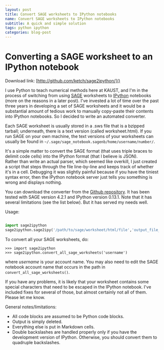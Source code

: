 ```yaml
---
layout: post
title: Convert SAGE worksheets to IPython notebooks
name: Convert SAGE worksheets to IPython notebooks
subtitle: A quick and simple solution
tags: python ipython
categories: blog-post
---
```


# Converting a SAGE worksheet to an IPython notebook

Download link: [http://github.com/ketch/sage2ipython/]()

I use Python to teach numerical methods here at KAUST, and I'm in the process of
switching from using [SAGE](http://www.sagemath.org) worksheets to [IPython](http://ipython.org)
notebooks (more on the reasons in a later post).  I've invested a lot of time over the 
past three years in developing a set of SAGE worksheets and it would be a substantial 
amount of tedious work to manually copy-paste their contents into IPython notebooks.
So I decided to write an automated converter.  

Each SAGE worksheet is usually stored in a .sws file that is a bzipped tarball;
underneath, there is a text version (called worksheet.html).  If you run
SAGE on your own machine, the text versions of your worksheets can usually be found
in `~/.sage/sage_notebook.sagenb/home/username/number/`.

It's a simple matter to convert the SAGE format (that uses triple braces to delimit
code cells) into the IPython format (that I believe is JSON).  
Rather than write an actual parser, which seemed like overkill, I just created
a script that steps through the file line-by-line and keeps track of whether it's in 
a cell.  Debugging it was slightly
painful because if you have the tiniest syntax error, then the IPython notebook server just 
tells you something is wrong and displays nothing.

You can download the converter from the [Github repository](http://github.com/ketch/sage2ipython/).
It has been tested with SAGE version 4.2.1 and IPython version 0.13.1.  Note that it
has several limitations (see the list below).  But it has served my needs well.

Usage:

```python
   
import sage2ipython
sage2ipython.sage2ipy('/path/to/sage/worksheet/html/file','output_file_name.ipynb')
```

To convert all your SAGE worksheets, do:

    >>> import sage2ipython
    >>> sage2ipython.convert_all_sage_worksheets('username')

where *username* is your account name.  You may also need to edit the 
SAGE notebook account name that occurs in the path in `convert_all_sage_worksheets()`.

If you have any problems, it is likely that your worksheet contains some special characters that
need to be escaped in the IPython notebook.  I've included fixes for several of those, but almost
certainly not all of them.  Please let me know.

General notes/limitations:

- All code blocks are assumed to be Python code blocks.
- Output is simply deleted.
- Everything else is put in Markdown cells.
- Double backslashes are handled properly only if you have the development version of IPython.  Otherwise, you should convert them to quadruple backslashes.
